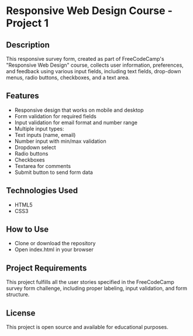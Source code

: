 # Responsive Web Design Course - Project 1

## Description
This responsive survey form, created as part of FreeCodeCamp's "Responsive Web Design" course, collects user information, preferences, and feedback using various input fields, including text fields, drop-down menus, radio buttons, checkboxes, and a text area.

## Features
- Responsive design that works on mobile and desktop
- Form validation for required fields
- Input validation for email format and number range
- Multiple input types:
- Text inputs (name, email)
- Number input with min/max validation
- Dropdown select
- Radio buttons
- Checkboxes
- Textarea for comments
- Submit button to send form data

## Technologies Used
- HTML5
- CSS3

## How to Use
- Clone or download the repository 
- Open index.html in your browser

## Project Requirements
This project fulfills all the user stories specified in the FreeCodeCamp survey form challenge, including proper labeling, input validation, and form structure.

## License
This project is open source and available for educational purposes.
